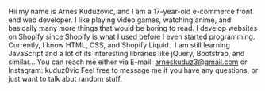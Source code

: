 Hii my name is Arnes Kuduzovic, and I am a 17-year-old e-commerce front end web developer.
I like playing video games, watching anime, and basically many more things that would be boring to read.
I develop websites on Shopify since Shopify is what I used before I even started programming. 
Currently, I know HTML, CSS, and Shopify Liquid. 
I am still learning JavaScript and a lot of its interesting libraries like jQuery, Bootstrap, and similar...
You can reach me either via E-mail: arneskuduz3@gmail.com or Instagram: kuduz0vic
Feel free to message me if you have any questions, or just want to talk abut random stuff.
